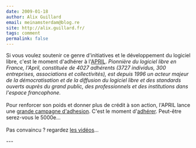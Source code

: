 ```yaml
---
date: 2009-01-18
author: Alix Guillard
email: meinamsterdam@blog.re
site: http://alix.guillard.fr/
tags: comment
permalink: false
---
```


<p>
Si vous voulez soutenir ce genre d'initiatives et le développement du logiciel libre, c'est le moment d'adhérer à l'<a href="http://www.april.org/?referent=Alix+Guillard">APRIL</a>. <i>Pionnière du logiciel libre en France, l'April, constituée de 4027 adhérents (3727 individus, 300 entreprises, associations et collectivités), est depuis 1996 un acteur majeur de la démocratisation et de la diffusion du logiciel libre et des standards ouverts auprès du grand public, des professionnels et des institutions dans l'espace francophone.</i>
<br/><br/>
Pour renforcer son poids et donner plus de crédit à son action, l'APRIL lance une <a href="http://www.april.org/association/soutenir-logiciel-libre.html?referent=Alix+Guillard">grande campagne d'adhesion</a>. C'est le moment d'<a href="http://www.april.org/adherer?referent=Alix+Guillard">adhérer</a>. Peut-être serez-vous le 5000e...
<br/><br/>
Pas convaincu ? regardez <a href="http://www.april.org/fr/categorie/type-daction-1?referent=Alix+Guillard">les vidéos<a>...
</p>
---
